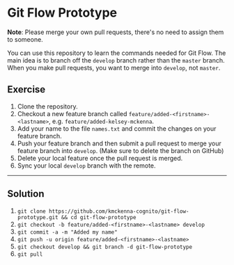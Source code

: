 # Git Flow Prototype #

**Note**: Please merge your own pull requests, there's no need to assign them to someone.

You can use this repository to learn the commands needed for Git Flow. The main idea is to branch off the `develop` branch rather than the `master` branch. When you make pull requests, you want to merge into `develop`, not `master`.

## Exercise ##
1. Clone the repository.
2. Checkout a new feature branch called `feature/added-<firstname>-<lastname>`, e.g. `feature/added-kelsey-mckenna`.
3. Add your name to the file `names.txt` and commit the changes on your feature branch.
4. Push your feature branch and then submit a pull request to merge your feature branch into `develop`. (Make sure to delete the branch on GitHub)
5. Delete your local feature once the pull request is merged.
6. Sync your local `develop` branch with the remote.

***

## Solution ##
1. `git clone https://github.com/kmckenna-cognito/git-flow-prototype.git && cd git-flow-prototype`
2. `git checkout -b feature/added-<firstname>-<lastname> develop`
3. `git commit -a -m "Added my name"`
4. `git push -u origin feature/added-<firstname>-<lastname>`
5. `git checkout develop && git branch -d git-flow-prototype`
6. `git pull`
